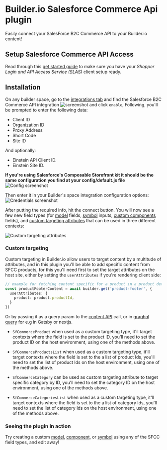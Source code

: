 # Builder.io Salesforce Commerce Api plugin

Easily connect your SalesForce B2C Commerce API to your Builder.io content!

## Setup Salesforce Commerce API Access
Read through this [get started guide](https://developer.salesforce.com/docs/commerce/pwa-kit-managed-runtime/guide/setting-up-api-access.html) to make sure you have your *Shopper Login and API Access Service (SLAS)* client setup ready.


## Installation

On any builder space, go to the [integrations tab](https://builder.io/app/integrations) and find the Salesforce B2C Commerce API integration
![screenshot](https://cdn.builder.io/api/v1/image/assets%2FYJIGb4i01jvw0SRdL5Bt%2F395a09d16129469d862851d23a56522c) and click `enable`,
Following, you'll be prompted to enter the following data:
* Client ID
* Organization ID
* Proxy Address
* Short Code
* Site ID

And optionally:
* Einstein API Client ID.
* Einstein Site ID.


**If you're using Salesforce's Composable Storefront kit it should be the same configuration you find at your config/default.js file**
![Config screenshot](https://cdn.builder.io/api/v1/image/assets%2F1fa6810c36c54e87bfe1a6cc0f0be906%2Fa1e74597f82e46d390fd0b328c19bf78)

Then enter it in your Builder's space integration configuration options:
![Credentials screenshot](https://cdn.builder.io/api/v1/image/assets%2Fd1ed12c3338144da8dd6b63b35d14c30%2F92cfc4b9885d41eaa4d5c23b00ebeace)


After putting the required info, hit the connect button. You will now see a few new field types (for [model](https://builder.io/c/docs/guides/getting-started-with-models) fields, [symbol](https://builder.io/c/docs/guides/symbols) inputs, [custom components](https://builder.io/c/docs/custom-react-components) fields), and [custom targeting attributes](https://www.builder.io/c/docs/guides/targeting-and-scheduling#custom-targeting) that can be used in three different contexts:



![Custom targeting attributes](https://cdn.builder.io/api/v1/image/assets%2Fd1ed12c3338144da8dd6b63b35d14c30%2F761dc7267e3b45198c460dfe6b0cec8e)

### Custom targeting

Custom targeting in Builder.io allow users to target content by a multitude of attributes, and in this plugin you'll be able to add specific content from SFCC products, for this you'll need first to set the target attributes on the host site, either by setting the `userAttributes` if you're rendering client side:

```ts
// example for fetching content specific for a product in a product details page
const productFooterContent = await builder.get('product-footer', {
  userAttributes: {
    product: product.productId,
  }
})
```

Or by passing it as a query param to the [content API](https://www.builder.io/c/docs/query-api#:~:text=userAttributes) call, or in [graqhql query](https://www.builder.io/c/docs/graphql-api#:~:text=with%20targeting) for e.g in Gatsby or nextjs.

- `SfCommerceProduct` when used as a custom targeting type, it'll target contexts where the field is set to the product ID, you'll need to set the product ID on the host environment, using one of the methods above.

- `SfCommerceProductsList` when used as a custom targeting type, it'll target contexts where the field is set to the a list of product Ids, you'll need to set the list of product Ids on the host environment, using one of the methods above.

- `SfCommerceCategory` can be used as custom targeting attribute to target specific category by ID, you'll need to set the category ID on the host environment, using one of the methods above.

- `SfCommerceCategoriesList` when used as a custom targeting type, it'll target contexts where the field is set to the a list of category Ids, you'll need to set the list of category Ids on the host environment, using one of the methods above.


### Seeing the plugin in action

Try creating a custom [model](https://builder.io/c/docs/guides/getting-started-with-models), [component](https://builder.io/c/docs/custom-react-components), or [symbol](https://builder.io/c/docs/guides/symbols) using any of the SFCC field types, and edit away!



